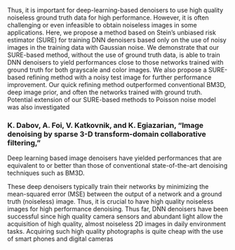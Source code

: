Thus, it is important for deep-learning-based denoisers to use high quality noiseless ground truth data for
high performance. However, it is often challenging or even infeasible to obtain noiseless images in some applications. Here, we
propose a method based on Stein’s unbiased risk estimator (SURE) for training DNN denoisers based only on the use of noisy images
in the training data with Gaussian noise. We demonstrate that our SURE-based method, without the use of ground truth data, is able to
train DNN denoisers to yield performances close to those networks trained with ground truth for both grayscale and color images. We
also propose a SURE-based refining method with a noisy test image for further performance improvement. Our quick refining method
outperformed conventional BM3D, deep image prior, and often the networks trained with ground truth. Potential extension of our
SURE-based methods to Poisson noise model was also investigated

### K. Dabov, A. Foi, V. Katkovnik, and K. Egiazarian, “Image denoising by sparse 3-D transform-domain collaborative filtering,” 

Deep learning based image denoisers have yielded performances that are equivalent to or better than those of
conventional state-of-the-art denoising techniques such as BM3D.

These deep denoisers typically train their networks by minimizing the mean-squared error (MSE) between the output of a network and a ground truth (noiseless) image. Thus, it is crucial to have high quality noiseless
images for high performance denoising. Thus far, DNN
denoisers have been successful since high quality camera
sensors and abundant light allow the acquisition of high
quality, almost noiseless 2D images in daily environment
tasks. Acquiring such high quality photographs is quite
cheap with the use of smart phones and digital cameras
